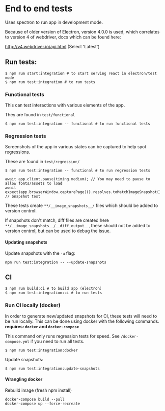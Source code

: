 # End to end tests

Uses spectron to run app in development mode.

Because of older version of Electron, version 4.0.0 is used, which correlates to
version 4 of webdriver, docs which can be found here:

http://v4.webdriver.io/api.html (Select 'Latest')

## Run tests:

```
$ npm run start:integration # to start serving react in electron/test mode
$ npm run test:integration # to run tests
```

### Functional tests

This can test interactions with various elements of the app.

They are found in `test/functional`

```
$ npm run test:integration -- functional # to run functional tests
```

### Regression tests

Screenshots of the app in various states can be captured to help spot regressions.

These are found in `test/regression/`

```
$ npm run test:integration -- functional # to run regression tests
```

```
await app.client.pause(timing.medium); // You may need to pause to allow fonts/assets to load
await expect(app.browserWindow.capturePage()).resolves.toMatchImageSnapshot(); // Snapshot test
```

These tests create `**/__image_snapshots__/` files which should be added to version control.

If snapshots don't match, diff files are created here `**/__image_snapshots__/__diff_output__`, these
should not be added to version control, but can be used to debug the issue.

#### Updating snapshots

Update snapshots with the `-u` flag:

`npm run test:integration -- --update-snapshots`


## CI

```
$ npm run build:ci # to build app (electron)
$ npm run test:integration:ci # to run tests
```

### Run CI locally (docker)

In order to generate new/updated snapshots for CI, these tests will need to be run locally.
This can be done using docker with the following commands.
__requires: `docker` and `docker-compose`__

This command only runs regression tests for speed. See `/docker-compose.yml` if you need
to run all tests.

```
$ npm run test:integration:docker
```

Update snapshots:

```
$ npm run test:integration:update-snapshots
```

#### Wrangling docker

Rebuild image (fresh npm install)

```
docker-compose build --pull
docker-compose up --force-recreate
```
